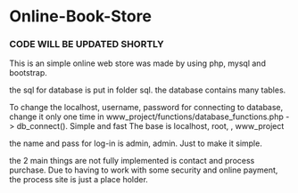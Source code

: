 # Online-Book-Store

### CODE WILL BE UPDATED SHORTLY


This is an simple online web store was made by using php, mysql and bootstrap.

the sql for database is put in folder sql.
the database contains many tables.

To change the localhost, username, password for connecting to database, change it only one time in
www_project/functions/database_functions.php -> db_connect(). Simple and fast
The base is localhost, root, , www_project

the name and pass for log-in is admin, admin. Just to make it simple.

the 2 main things are not fully implemented is contact and process purchase.
Due to having to work with some security and online payment, the process site is just a place holder.
